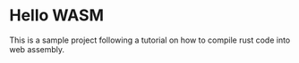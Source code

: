 # Hello WASM

This is a sample project following a tutorial on how to compile rust code into web assembly.
